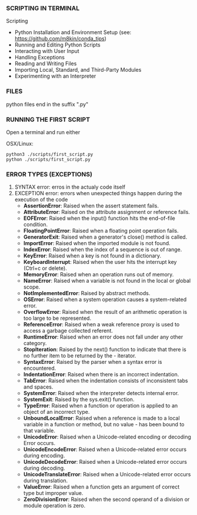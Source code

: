 ### SCRIPTING IN TERMINAL

Scripting
- Python Installation and Environment Setup (see: https://github.com/m8kin/conda_tips)
- Running and Editing Python Scripts
- Interacting with User Input
- Handling Exceptions
- Reading and Writing Files
- Importing Local, Standard, and Third-Party Modules
- Experimenting with an Interpreter

### FILES
python files end in the suffix ".py"


### RUNNING THE FIRST SCRIPT
Open a terminal and run either

OSX/Linux:
```
python3 ./scripts/first_script.py
python ./scripts/first_script.py
```

### ERROR TYPES (EXCEPTIONS)

1. SYNTAX error: erros in the actualy code itself
2. EXCEPTION error: errors when unexpected things happen during the execution of the code
    - **AssertionError**: Raised when the assert statement fails.
    - **AttributeError**: Raised on the attribute assignment or reference fails.
    - **EOFError**: Raised when the input() function hits the end-of-file condition.
    - **FloatingPointError**: Raised when a floating point operation fails.
    - **GeneratorExit**: Raised when a generator's close() method is called.
    - **ImportError**: Raised when the imported module is not found.
    - **IndexError**: Raised when the index of a sequence is out of range.
    - **KeyError**: Raised when a key is not found in a dictionary.
    - **KeyboardInterrupt**: Raised when the user hits the interrupt key (Ctrl+c or delete).
    - **MemoryError**: Raised when an operation runs out of memory.
    - **NameError**: Raised when a variable is not found in the local or global scope.
    - **NotImplementedError**: Raised by abstract methods.
    - **OSError**: Raised when a system operation causes a system-related error.
    - **OverflowError**: Raised when the result of an arithmetic operation is too large to be represented.
    - **ReferenceError**: Raised when a weak reference proxy is used to access a garbage collected referent.
    - **RuntimeError**: Raised when an error does not fall under any other category.
    - **StopIteration**: Raised by the next() function to indicate that there is no further item to be returned by the - iterator.
    - **SyntaxError**: Raised by the parser when a syntax error is encountered.
    - **IndentationError**: Raised when there is an incorrect indentation.
    - **TabError**: Raised when the indentation consists of inconsistent tabs and spaces.
    - **SystemError**: Raised when the interpreter detects internal error.
    - **SystemExit**: Raised by the sys.exit() function.
    - **TypeError**: Raised when a function or operation is applied to an object of an incorrect type.
    - **UnboundLocalError**: Raised when a reference is made to a local variable in a function or method, but no value - has been bound to that variable.
    - **UnicodeError**: Raised when a Unicode-related encoding or decoding Error occurs.
    - **UnicodeEncodeError**: Raised when a Unicode-related error occurs during encoding.
    - **UnicodeDecodeError**: Raised when a Unicode-related error occurs during decoding.
    - **UnicodeTranslateError**: Raised when a Unicode-related error occurs during translation.
    - **ValueError**: Raised when a function gets an argument of correct type but improper value.
    - **ZeroDivisionError**: Raised when the second operand of a division or module operation is zero.